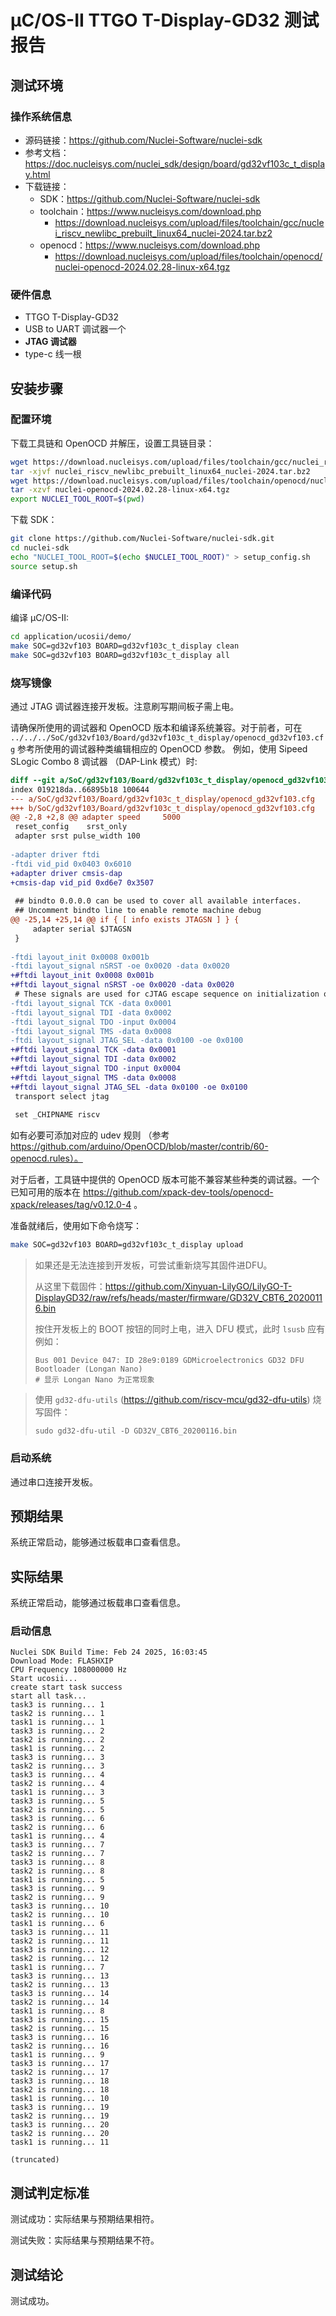 # μC/OS-II TTGO T-Display-GD32 测试报告

## 测试环境

### 操作系统信息

- 源码链接：https://github.com/Nuclei-Software/nuclei-sdk
- 参考文档：https://doc.nucleisys.com/nuclei_sdk/design/board/gd32vf103c_t_display.html
- 下载链接：
    - SDK：https://github.com/Nuclei-Software/nuclei-sdk
    - toolchain：https://www.nucleisys.com/download.php
        - https://download.nucleisys.com/upload/files/toolchain/gcc/nuclei_riscv_newlibc_prebuilt_linux64_nuclei-2024.tar.bz2
    - openocd：https://www.nucleisys.com/download.php
        - https://download.nucleisys.com/upload/files/toolchain/openocd/nuclei-openocd-2024.02.28-linux-x64.tgz

### 硬件信息

- TTGO T-Display-GD32
- USB to UART 调试器一个
- **JTAG 调试器**
- type-c 线一根

## 安装步骤

### 配置环境

下载工具链和 OpenOCD 并解压，设置工具链目录：
```bash
wget https://download.nucleisys.com/upload/files/toolchain/gcc/nuclei_riscv_newlibc_prebuilt_linux64_nuclei-2024.tar.bz2
tar -xjvf nuclei_riscv_newlibc_prebuilt_linux64_nuclei-2024.tar.bz2
wget https://download.nucleisys.com/upload/files/toolchain/openocd/nuclei-openocd-2024.02.28-linux-x64.tgz
tar -xzvf nuclei-openocd-2024.02.28-linux-x64.tgz
export NUCLEI_TOOL_ROOT=$(pwd)
```

下载 SDK：
```bash
git clone https://github.com/Nuclei-Software/nuclei-sdk.git
cd nuclei-sdk
echo "NUCLEI_TOOL_ROOT=$(echo $NUCLEI_TOOL_ROOT)" > setup_config.sh
source setup.sh
```

### 编译代码

编译 μC/OS-II:
```bash
cd application/ucosii/demo/
make SOC=gd32vf103 BOARD=gd32vf103c_t_display clean
make SOC=gd32vf103 BOARD=gd32vf103c_t_display all
```

### 烧写镜像

通过 JTAG 调试器连接开发板。注意刷写期间板子需上电。

请确保所使用的调试器和 OpenOCD 版本和编译系统兼容。对于前者，可在 `../../../SoC/gd32vf103/Board/gd32vf103c_t_display/openocd_gd32vf103.cfg` 参考所使用的调试器种类编辑相应的 OpenOCD 参数。
例如，使用 Sipeed SLogic Combo 8 调试器 （DAP-Link 模式）时:
```diff
diff --git a/SoC/gd32vf103/Board/gd32vf103c_t_display/openocd_gd32vf103.cfg b/SoC/gd32vf103/Board/gd32vf103c_t_display/openocd_gd32vf103.cfg
index 019218da..66895b18 100644
--- a/SoC/gd32vf103/Board/gd32vf103c_t_display/openocd_gd32vf103.cfg
+++ b/SoC/gd32vf103/Board/gd32vf103c_t_display/openocd_gd32vf103.cfg
@@ -2,8 +2,8 @@ adapter speed     5000
 reset_config    srst_only
 adapter srst pulse_width 100
 
-adapter driver ftdi
-ftdi vid_pid 0x0403 0x6010
+adapter driver cmsis-dap
+cmsis-dap vid_pid 0xd6e7 0x3507
 
 ## bindto 0.0.0.0 can be used to cover all available interfaces.
 ## Uncomment bindto line to enable remote machine debug
@@ -25,14 +25,14 @@ if { [ info exists JTAGSN ] } {
     adapter serial $JTAGSN
 }
 
-ftdi layout_init 0x0008 0x001b
-ftdi layout_signal nSRST -oe 0x0020 -data 0x0020
+#ftdi layout_init 0x0008 0x001b
+#ftdi layout_signal nSRST -oe 0x0020 -data 0x0020
 # These signals are used for cJTAG escape sequence on initialization only
-ftdi layout_signal TCK -data 0x0001
-ftdi layout_signal TDI -data 0x0002
-ftdi layout_signal TDO -input 0x0004
-ftdi layout_signal TMS -data 0x0008
-ftdi layout_signal JTAG_SEL -data 0x0100 -oe 0x0100
+#ftdi layout_signal TCK -data 0x0001
+#ftdi layout_signal TDI -data 0x0002
+#ftdi layout_signal TDO -input 0x0004
+#ftdi layout_signal TMS -data 0x0008
+#ftdi layout_signal JTAG_SEL -data 0x0100 -oe 0x0100
 transport select jtag
 
 set _CHIPNAME riscv
```
如有必要可添加对应的 udev 规则 （参考 https://github.com/arduino/OpenOCD/blob/master/contrib/60-openocd.rules）。

对于后者，工具链中提供的 OpenOCD 版本可能不兼容某些种类的调试器。一个已知可用的版本在 https://github.com/xpack-dev-tools/openocd-xpack/releases/tag/v0.12.0-4 。

准备就绪后，使用如下命令烧写：

```bash
make SOC=gd32vf103 BOARD=gd32vf103c_t_display upload
```

> 如果还是无法连接到开发板，可尝试重新烧写其固件进DFU。
> 
> 从这里下载固件：https://github.com/Xinyuan-LilyGO/LilyGO-T-DisplayGD32/raw/refs/heads/master/firmware/GD32V_CBT6_20200116.bin
> 
> 按住开发板上的 BOOT 按钮的同时上电，进入 DFU 模式，此时 `lsusb` 应有例如：
> 
> ```shell
> Bus 001 Device 047: ID 28e9:0189 GDMicroelectronics GD32 DFU Bootloader (Longan Nano)
> # 显示 Longan Nano 为正常现象
> ```

> 使用 `gd32-dfu-utils` (https://github.com/riscv-mcu/gd32-dfu-utils) 烧写固件：
> 
> ```shell
> sudo gd32-dfu-util -D GD32V_CBT6_20200116.bin
> ```

### 启动系统

通过串口连接开发板。

## 预期结果

系统正常启动，能够通过板载串口查看信息。

## 实际结果

系统正常启动，能够通过板载串口查看信息。

### 启动信息

```log
Nuclei SDK Build Time: Feb 24 2025, 16:03:45
Download Mode: FLASHXIP
CPU Frequency 108000000 Hz
Start ucosii...
create start task success
start all task...
task3 is running... 1
task2 is running... 1
task1 is running... 1
task3 is running... 2
task2 is running... 2
task1 is running... 2
task3 is running... 3
task2 is running... 3
task3 is running... 4
task2 is running... 4
task1 is running... 3
task3 is running... 5
task2 is running... 5
task3 is running... 6
task2 is running... 6
task1 is running... 4
task3 is running... 7
task2 is running... 7
task3 is running... 8
task2 is running... 8
task1 is running... 5
task3 is running... 9
task2 is running... 9
task3 is running... 10
task2 is running... 10
task1 is running... 6
task3 is running... 11
task2 is running... 11
task3 is running... 12
task2 is running... 12
task1 is running... 7
task3 is running... 13
task2 is running... 13
task3 is running... 14
task2 is running... 14
task1 is running... 8
task3 is running... 15
task2 is running... 15
task3 is running... 16
task2 is running... 16
task1 is running... 9
task3 is running... 17
task2 is running... 17
task3 is running... 18
task2 is running... 18
task1 is running... 10
task3 is running... 19
task2 is running... 19
task3 is running... 20
task2 is running... 20
task1 is running... 11

(truncated)
```

## 测试判定标准

测试成功：实际结果与预期结果相符。

测试失败：实际结果与预期结果不符。

## 测试结论

测试成功。